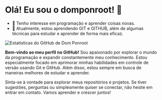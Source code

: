 # Olá! Eu sou o domponroot! 👋

- 👀 Tenho interesse em programação e aprender coisas novas.
- 🌱 Atualmente, estou aprendendo GIT e GITHUB, além de algumas técnicas para estudar e aprender de forma mais eficaz.

![Estatísticas do GitHub de Dom Ponroot](https://github-readme-stats.vercel.app/api?username=domponroot&show_icons=true&theme=dark)

**Bem-vindo ao meu perfil no GitHub!** Sou apaixonado por explorar o mundo da programação e expandir constantemente meu conhecimento. Estou especialmente focado em aprimorar minhas habilidades em controle de versão usando Git e GitHub. Além disso, estou sempre em busca de maneiras melhores de estudar e aprender.

Sinta-se à vontade para explorar meus repositórios e projetos. Se tiver sugestões, perguntas ou simplesmente quiser se conectar, não hesite em entrar em contato. Vamos aprender e crescer juntos!

<!---
domponroot/domponroot é um repositório ✨ especial ✨, pois o `README.md` (este arquivo) aparece no seu perfil do GitHub.
Você pode clicar no link "Visualizar" para ver suas alterações.
--->
